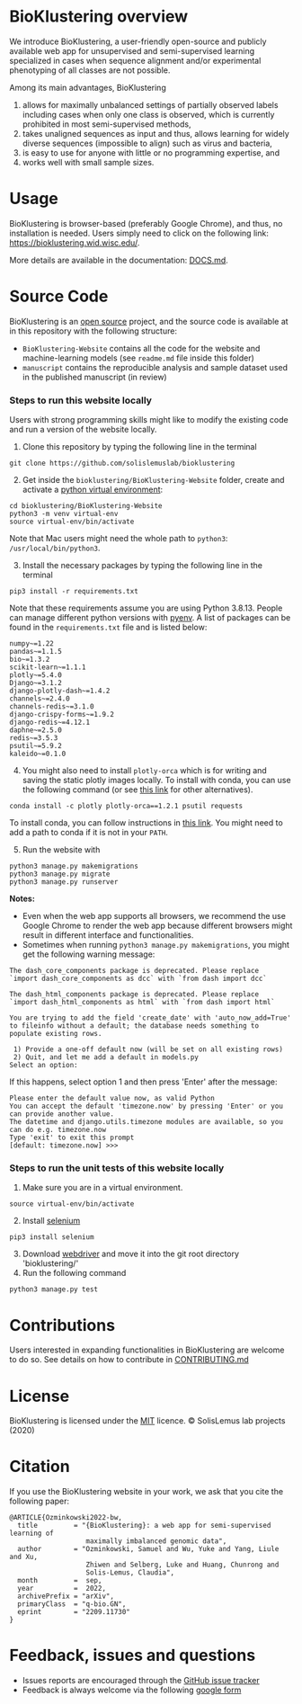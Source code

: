# BioKlustering overview
We introduce BioKlustering, a user-friendly open-source and publicly available web app for unsupervised and semi-supervised learning specialized in cases when sequence alignment and/or experimental phenotyping of all classes are not possible. 

Among its main advantages, BioKlustering

1. allows for maximally unbalanced settings of partially observed labels including cases when only one class is observed, which is currently prohibited in most semi-supervised methods,
2. takes unaligned sequences as input and thus, allows learning for widely diverse sequences (impossible to align) such as virus and bacteria,
3. is easy to use for anyone with little or no programming expertise, and 
4. works well with small sample sizes.


# Usage

BioKlustering is browser-based (preferably Google Chrome), and thus, no installation is needed. Users simply need to click on the following link: https://bioklustering.wid.wisc.edu/.

More details are available in the documentation: [DOCS.md](https://github.com/solislemuslab/bioklustering/blob/master/DOCS.md).

# Source Code
BioKlustering is an [open source](http://opensource.org) project, and the source code is available at in this repository with the following structure:
- `BioKlustering-Website` contains all the code for the website and machine-learning models (see `readme.md` file inside this folder)
- `manuscript` contains the reproducible analysis and sample dataset used in the published manuscript (in review)


### Steps to run this website locally

Users with strong programming skills might like to modify the existing code and run a version of the website locally. 

1. Clone this repository by typing the following line in the terminal
   
```
git clone https://github.com/solislemuslab/bioklustering
```

2. Get inside the `bioklustering/BioKlustering-Website` folder, create and activate a [python virtual environment](https://docs.python.org/3/tutorial/venv.html):

```
cd bioklustering/BioKlustering-Website
python3 -m venv virtual-env
source virtual-env/bin/activate
```
Note that Mac users might need the whole path to `python3`: `/usr/local/bin/python3`.
   
3. Install the necessary packages by typing the following line in the terminal

```  
pip3 install -r requirements.txt
```

Note that these requirements assume you are using Python 3.8.13. People can manage different python versions with [pyenv](https://github.com/pyenv/pyenv).
A list of packages can be found in the `requirements.txt` file and is listed below:
```
numpy~=1.22
pandas~=1.1.5
bio~=1.3.2
scikit-learn~=1.1.1
plotly~=5.4.0
Django~=3.1.2
django-plotly-dash~=1.4.2
channels~=2.4.0
channels-redis~=3.1.0
django-crispy-forms~=1.9.2
django-redis~=4.12.1
daphne~=2.5.0
redis~=3.5.3
psutil~=5.9.2
kaleido~=0.1.0
```

4. You might also need to install `plotly-orca` which is for writing and saving the static plotly images locally. To install with conda, you can use the following command (or see [this link](https://plotly.com/python/orca-management/) for other alternatives). 

```
conda install -c plotly plotly-orca==1.2.1 psutil requests
```
To install conda, you can follow instructions in [this link](https://docs.conda.io/projects/conda/en/latest/user-guide/install/macos.html). You might need to add a path to conda if it is not in your `PATH`.

5. Run the website with

```
python3 manage.py makemigrations
python3 manage.py migrate
python3 manage.py runserver
```

**Notes:** 

- Even when the web app supports all browsers, we recommend the use Google Chrome to render the web app because different browsers might result in different interface and functionalities.
- Sometimes when running `python3 manage.py makemigrations`, you might get the following warning message:

```
The dash_core_components package is deprecated. Please replace
`import dash_core_components as dcc` with `from dash import dcc`

The dash_html_components package is deprecated. Please replace
`import dash_html_components as html` with `from dash import html`

You are trying to add the field 'create_date' with 'auto_now_add=True' to fileinfo without a default; the database needs something to populate existing rows.

 1) Provide a one-off default now (will be set on all existing rows)
 2) Quit, and let me add a default in models.py
Select an option:
```

If this happens, select option 1 and then press 'Enter' after the message:

```
Please enter the default value now, as valid Python
You can accept the default 'timezone.now' by pressing 'Enter' or you can provide another value.
The datetime and django.utils.timezone modules are available, so you can do e.g. timezone.now
Type 'exit' to exit this prompt
[default: timezone.now] >>>
```

### Steps to run the unit tests of this website locally
1. Make sure you are in a virtual environment.
```
source virtual-env/bin/activate
```
2. Install [selenium](https://selenium-python.readthedocs.io/installation.html)
```
pip3 install selenium
```
3. Download [webdriver](https://sites.google.com/a/chromium.org/chromedriver/downloads) and move it into the git root directory 'bioklustering/'
4. Run the following command
```
python3 manage.py test
```


# Contributions

Users interested in expanding functionalities in BioKlustering are welcome to do so.
See details on how to contribute in [CONTRIBUTING.md](https://github.com/solislemuslab/bioklustering/blob/master/CONTRIBUTING.md)

# License
BioKlustering is licensed under the [MIT](https://opensource.org/licenses/MIT) licence. &copy; SolisLemus lab projects (2020)

# Citation
If you use the BioKlustering website in your work, we ask that you cite the following paper:
```
@ARTICLE{Ozminkowski2022-bw,
  title         = "{BioKlustering}: a web app for semi-supervised learning of
                   maximally imbalanced genomic data",
  author        = "Ozminkowski, Samuel and Wu, Yuke and Yang, Liule and Xu,
                   Zhiwen and Selberg, Luke and Huang, Chunrong and
                   Solis-Lemus, Claudia",
  month         =  sep,
  year          =  2022,
  archivePrefix = "arXiv",
  primaryClass  = "q-bio.GN",
  eprint        = "2209.11730"
}
```

# Feedback, issues and questions

- Issues reports are encouraged through the [GitHub issue tracker](https://github.com/solislemuslab/bioklustering/issues)
- Feedback is always welcome via the following [google form](https://forms.gle/tpJtiqn7FkNuJ2dc7)
